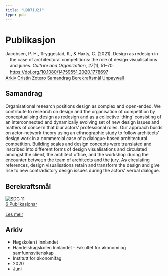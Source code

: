 ```yaml
---
title: "U9B7IU2J"
type: pub
---
```

<h1>Publikasjon</h1>
<article id="csl-bib-container-U9B7IU2J" class="csl-bib-container">
  <div class="csl-bib-body" style="line-height: 1.35; padding-left: 1em; text-indent:-1em;">
  <div class="csl-entry">Jacobsen, P. H., Tryggestad, K., &amp; Harty, C. (2021). Design as redesign in the case of architectural competitions: the role of design visualisations and juries. <i>Culture and Organization</i>, <i>27</i>(1), 51&#x2013;70. <a href="https://doi.org/10.1080/14759551.2020.1778697">https://doi.org/10.1080/14759551.2020.1778697</a></div>
</div>
  <div class="csl-bib-buttons">
    <a href="#taxonomy-article-U9B7IU2J" class="csl-bib-button">Arkiv</a>
    <a href="https://app.cristin.no/results/show.jsf?id=1814804" alt="Cristin URL" class="csl-bib-button">Cristin</a>
    <a href="http://zotero.org/groups/5402882/items/U9B7IU2J" alt="Zotero URL" class="csl-bib-button">Zotero</a>
    <a href="#abstract-article-U9B7IU2J" class="csl-bib-button">Samandrag</a>
    <a href="#sdg-article-U9B7IU2J" class="csl-bib-button">Berekraftsmål</a>
    <a href="https://openresearch.lsbu.ac.uk/download/c6cf02ddb3a9d5eb5e5ba14e91abffba8240cd9b3adfc8ee9a1b40ad8e60d465/1152691/21Jul2020Manuscript%20for%20Culture%20and%20Organization%20-%20final%20upload%20%2B%20figures.docx" class="csl-bib-button">Unpaywall</a>
  </div>
  <div id="csl-bib-meta-container-U9B7IU2J"></div>
</article>
<div id="csl-bib-meta-U9B7IU2J" class="csl-bib-meta">
  <article id="abstract-article-U9B7IU2J" class="abstract-article">
    <h1>Samandrag</h1>
    Organisational research positions design as complex and open-ended. We contribute to research on design and the organisation of competition by conceptualising design as redesign and as a collective ‘thing’ consisting of an interconnected and dynamically evolving set of new design issues and matters of concern that blur actors’ professional roles. Our approach builds on actor-network theory using an ethnographic study to follow architects’ design work in a commercial case of a dialogue-based architectural competition. Building scales and design concepts were translated and inscribed into different forms of design visualisations and circulated amongst the client, the architect office, and the workshop during the encounter between the team of architects and the jury. As circulating references, design visualisations retain and transform the design and give rise to new contradictory design issues during the actors’ verbal dialogue.
  </article>
  <article id="sdg-article-U9B7IU2J" class="sdg-article">
    <h1>Berekraftsmål</h1>
    <div class="sdg-container"><div id="sdg11" class="sdg"> <img src="{{< params subfolder >}}images/sdg/sdg11_no.png" class="image" alt="SDG 11"> <div class="sdg-overlay"> <a href="{{< params subfolder >}}no/archive/?sdg=11#archive" class="sdg-publication-count"><span>6</span> Publikasjonar</a> <p><a href="NA" class="sdg-read-more">Les meir</a></p> </div> </div></div>
  </article>
  <article id="taxonomy-article-U9B7IU2J" class="taxonomy-article">
    <h1>Arkiv</h1>
    <ul>
      <li>Høgskolen i Innlandet</li>
      <li>Handelshøgskolen Innlandet - Fakultet for økonomi og samfunnsvitenskap</li>
      <li>Institutt for økonomifag</li>
      <li>2020</li>
      <li>Juni</li>
    </ul>
  </article>
</div>
